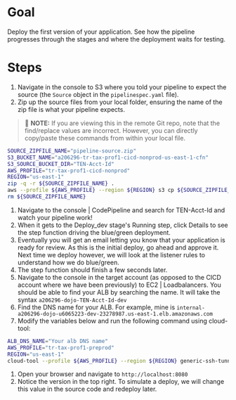 # Goal
Deploy the first version of your application.  See how the pipeline progresses through the stages and where the deployment waits for testing.

# Steps
1. Navigate in the console to S3 where you told your pipeline to expect the source (the `Source` object in the `pipelinespec.yaml` file).
1. Zip up the source files from your local folder, ensuring the name of the zip file is what your pipeline expects.

  > :pushpin: **NOTE:** If you are viewing this in the remote Git repo, note that the find/replace values are incorrect.  However, you can directly copy/paste these commands from within your local file.

  ```sh
  SOURCE_ZIPFILE_NAME="pipeline-source.zip"
  S3_BUCKET_NAME="a206296-tr-tax-prof1-cicd-nonprod-us-east-1-cfn"
  S3_SOURCE_BUCKET_DIR="TEN-Acct-Id"
  AWS_PROFILE="tr-tax-prof1-cicd-nonprod"
  REGION="us-east-1"
  zip -q -r ${SOURCE_ZIPFILE_NAME} .
  aws --profile ${AWS_PROFILE} --region ${REGION} s3 cp ${SOURCE_ZIPFILE_NAME} s3://${S3_BUCKET_NAME}/${S3_SOURCE_BUCKET_DIR}/
  rm ${SOURCE_ZIPFILE_NAME}
  ```

1. Navigate to the console | CodePipeline and search for TEN-Acct-Id and watch your pipeline work!
1. When it gets to the Deploy_dev stage's Running step, click Details to see the step function driving the blue/green deployment.
1. Eventually you will get an email letting you know that your application is ready for review.  As this is the initial deploy, go ahead and approve it.  Next time we deploy however, we will look at the listener rules to understand how we do blue/green.
1. The step function should finish a few seconds later.
1. Navigate to the console in the target account (as opposed to the CICD account where we have been previously) to EC2 | Loadbalancers.  You should be able to find your ALB by searching the name.  It will take the syntax `a206296-dojo-TEN-Acct-Id-dev`
1. Find the DNS name for your ALB.  For example, mine is `internal-a206296-dojo-u6065223-dev-23278987.us-east-1.elb.amazonaws.com`
1. Modify the variables below and run the following command using cloud-tool:  

```sh
ALB_DNS_NAME="Your alb DNS name"
AWS_PROFILE="tr-tax-prof1-preprod"
REGION="us-east-1"
cloud-tool --profile ${AWS_PROFILE} --region ${REGION} generic-ssh-tunnel -c ${ALB_DNS_NAME} -q 80 -r 8080
```
1. Open your browser and navigate to `http://localhost:8080`
1. Notice the version in the top right.  To simulate a deploy, we will change this value in the source code and redeploy later.
